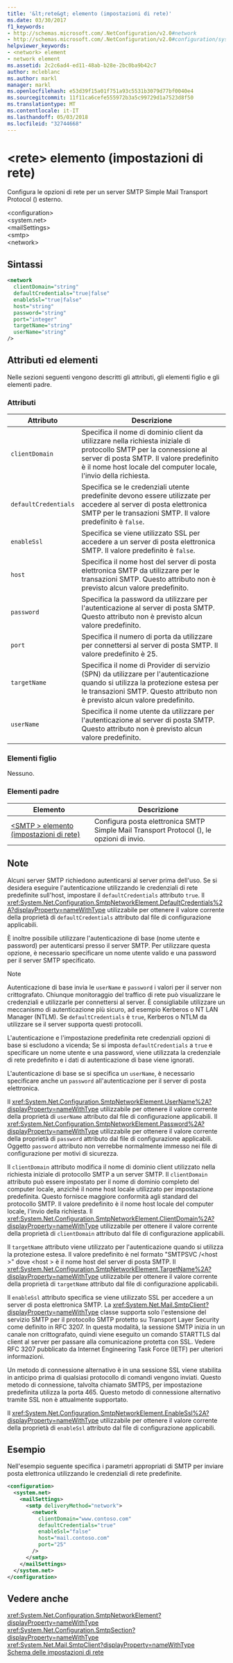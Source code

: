 ```yaml
---
title: '&lt;rete&gt; elemento (impostazioni di rete)'
ms.date: 03/30/2017
f1_keywords:
- http://schemas.microsoft.com/.NetConfiguration/v2.0#network
- http://schemas.microsoft.com/.NetConfiguration/v2.0#configuration/system.net/mailSettings/smtp/network
helpviewer_keywords:
- <network> element
- network element
ms.assetid: 2c2c6ad4-ed11-48ab-b28e-2bc0ba9b42c7
author: mcleblanc
ms.author: markl
manager: markl
ms.openlocfilehash: e53d39f15a01f751a93c5531b3079d77bf0040e4
ms.sourcegitcommit: 11f11ca6cefe555972b3a5c99729d1a7523d8f50
ms.translationtype: MT
ms.contentlocale: it-IT
ms.lasthandoff: 05/03/2018
ms.locfileid: "32744668"
---
```

# <a name="ltnetworkgt-element-network-settings"></a>&lt;rete&gt; elemento (impostazioni di rete)
Configura le opzioni di rete per un server SMTP Simple Mail Transport Protocol () esterno.  
  
 \<configuration>  
\<system.net>  
\<mailSettings>  
\<smtp>  
\<network>  
  
## <a name="syntax"></a>Sintassi  
  
```xml  
<network  
  clientDomain="string"   
  defaultCredentials="true|false"  
  enableSsl="true|false"  
  host="string"   
  password="string"  
  port="integer"   
  targetName="string"  
  userName="string"  
/>  
```  
  
## <a name="attributes-and-elements"></a>Attributi ed elementi  
 Nelle sezioni seguenti vengono descritti gli attributi, gli elementi figlio e gli elementi padre.  
  
### <a name="attributes"></a>Attributi  
  
|Attributo|Descrizione|  
|---------------|-----------------|  
|`clientDomain`|Specifica il nome di dominio client da utilizzare nella richiesta iniziale di protocollo SMTP per la connessione al server di posta SMTP. Il valore predefinito è il nome host locale del computer locale, l'invio della richiesta.|  
|`defaultCredentials`|Specifica se le credenziali utente predefinite devono essere utilizzate per accedere al server di posta elettronica SMTP per le transazioni SMTP. Il valore predefinito è `false`.|  
|`enableSsl`|Specifica se viene utilizzato SSL per accedere a un server di posta elettronica SMTP. Il valore predefinito è `false`.|  
|`host`|Specifica il nome host del server di posta elettronica SMTP da utilizzare per le transazioni SMTP. Questo attributo non è previsto alcun valore predefinito.|  
|`password`|Specifica la password da utilizzare per l'autenticazione al server di posta SMTP. Questo attributo non è previsto alcun valore predefinito.|  
|`port`|Specifica il numero di porta da utilizzare per connettersi al server di posta SMTP. Il valore predefinito è 25.|  
|`targetName`|Specifica il nome di Provider di servizio (SPN) da utilizzare per l'autenticazione quando si utilizza la protezione estesa per le transazioni SMTP. Questo attributo non è previsto alcun valore predefinito.|  
|`userName`|Specifica il nome utente da utilizzare per l'autenticazione al server di posta SMTP. Questo attributo non è previsto alcun valore predefinito.|  
  
### <a name="child-elements"></a>Elementi figlio  
 Nessuno.  
  
### <a name="parent-elements"></a>Elementi padre  
  
|Elemento|Descrizione|  
|-------------|-----------------|  
|[\<SMTP > elemento (impostazioni di rete)](../../../../../docs/framework/configure-apps/file-schema/network/smtp-element-network-settings.md)|Configura posta elettronica SMTP Simple Mail Transport Protocol (), le opzioni di invio.|  
  
## <a name="remarks"></a>Note  
 Alcuni server SMTP richiedono autenticarsi al server prima dell'uso. Se si desidera eseguire l'autenticazione utilizzando le credenziali di rete predefinite sull'host, impostare il `defaultCredentials` attributo `true`. Il <xref:System.Net.Configuration.SmtpNetworkElement.DefaultCredentials%2A?displayProperty=nameWithType> utilizzabile per ottenere il valore corrente della proprietà di `defaultCredentials` attributo dal file di configurazione applicabili.  
  
 È inoltre possibile utilizzare l'autenticazione di base (nome utente e password) per autenticarsi presso il server SMTP. Per utilizzare questa opzione, è necessario specificare un nome utente valido e una password per il server SMTP specificato.  
  
> [!NOTE]
>  Autenticazione di base invia le `userName` e `password` i valori per il server non crittografato. Chiunque monitoraggio del traffico di rete può visualizzare le credenziali e utilizzarle per connettersi al server. È consigliabile utilizzare un meccanismo di autenticazione più sicuro, ad esempio Kerberos o NT LAN Manager (NTLM). Se `defaultCredentials` è `true`, Kerberos o NTLM da utilizzare se il server supporta questi protocolli.  
  
 L'autenticazione e l'impostazione predefinita rete credenziali opzioni di base si escludono a vicenda; Se si imposta `defaultCredentials` a `true` e specificare un nome utente e una password, viene utilizzata la credenziale di rete predefinito e i dati di autenticazione di base viene ignorati.  
  
 L'autenticazione di base se si specifica un `userName`, è necessario specificare anche un `password` all'autenticazione per il server di posta elettronica.  
  
 Il <xref:System.Net.Configuration.SmtpNetworkElement.UserName%2A?displayProperty=nameWithType> utilizzabile per ottenere il valore corrente della proprietà di `userName` attributo dal file di configurazione applicabili. Il <xref:System.Net.Configuration.SmtpNetworkElement.Password%2A?displayProperty=nameWithType> utilizzabile per ottenere il valore corrente della proprietà di `password` attributo dal file di configurazione applicabili. Oggetto `password` attributo non verrebbe normalmente immesso nei file di configurazione per motivi di sicurezza.  
  
 Il `clientDomain` attributo modifica il nome di dominio client utilizzato nella richiesta iniziale di protocollo SMTP a un server SMTP. Il `clientDomain` attributo può essere impostato per il nome di dominio completo del computer locale, anziché il nome host locale utilizzato per impostazione predefinita. Questo fornisce maggiore conformità agli standard del protocollo SMTP. Il valore predefinito è il nome host locale del computer locale, l'invio della richiesta. Il <xref:System.Net.Configuration.SmtpNetworkElement.ClientDomain%2A?displayProperty=nameWithType> utilizzabile per ottenere il valore corrente della proprietà di `clientDomain` attributo dal file di configurazione applicabili.  
  
 Il `targetName` attributo viene utilizzato per l'autenticazione quando si utilizza la protezione estesa. Il valore predefinito è nel formato "SMTPSVC /\<host >" dove \<host > è il nome host del server di posta SMTP. Il <xref:System.Net.Configuration.SmtpNetworkElement.TargetName%2A?displayProperty=nameWithType> utilizzabile per ottenere il valore corrente della proprietà di `targetName` attributo dal file di configurazione applicabili.  
  
 Il `enableSsl` attributo specifica se viene utilizzato SSL per accedere a un server di posta elettronica SMTP. La <xref:System.Net.Mail.SmtpClient?displayProperty=nameWithType> classe supporta solo l'estensione del servizio SMTP per il protocollo SMTP protetto su Transport Layer Security come definito in RFC 3207. In questa modalità, la sessione SMTP inizia in un canale non crittografato, quindi viene eseguito un comando STARTTLS dal client al server per passare alla comunicazione protetta con SSL. Vedere RFC 3207 pubblicato da Internet Engineering Task Force (IETF) per ulteriori informazioni.  
  
 Un metodo di connessione alternativo è in una sessione SSL viene stabilita in anticipo prima di qualsiasi protocollo di comandi vengono inviati. Questo metodo di connessione, talvolta chiamato SMTPS, per impostazione predefinita utilizza la porta 465. Questo metodo di connessione alternativo tramite SSL non è attualmente supportato.  
  
 Il <xref:System.Net.Configuration.SmtpNetworkElement.EnableSsl%2A?displayProperty=nameWithType> utilizzabile per ottenere il valore corrente della proprietà di `enableSsl` attributo dal file di configurazione applicabili.  
  
## <a name="example"></a>Esempio  
 Nell'esempio seguente specifica i parametri appropriati di SMTP per inviare posta elettronica utilizzando le credenziali di rete predefinite.  
  
```xml  
<configuration>  
  <system.net>  
    <mailSettings>  
      <smtp deliveryMethod="network">  
        <network  
          clientDomain="www.contoso.com"  
          defaultCredentials="true"  
          enableSsl="false"  
          host="mail.contoso.com"  
          port="25"  
        />  
      </smtp>  
    </mailSettings>  
  </system.net>  
</configuration>  
```  
  
## <a name="see-also"></a>Vedere anche  
 <xref:System.Net.Configuration.SmtpNetworkElement?displayProperty=nameWithType>  
 <xref:System.Net.Configuration.SmtpSection?displayProperty=nameWithType>  
 <xref:System.Net.Mail.SmtpClient?displayProperty=nameWithType>  
 [Schema delle impostazioni di rete](../../../../../docs/framework/configure-apps/file-schema/network/index.md)
